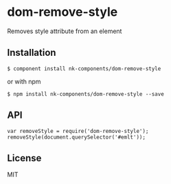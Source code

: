 
# dom-remove-style

  Removes style attribute from an element

## Installation

    $ component install nk-components/dom-remove-style

or with npm

    $ npm install nk-components/dom-remove-style --save

## API

    var removeStyle = require('dom-remove-style');
    removeStyle(document.querySelector('#emlt'));

## License

  MIT
